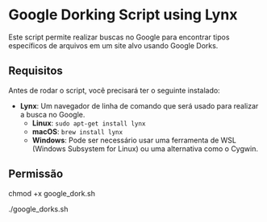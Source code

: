 # Google Dorking Script using Lynx

Este script permite realizar buscas no Google para encontrar tipos específicos de arquivos em um site alvo usando Google Dorks.

## Requisitos

Antes de rodar o script, você precisará ter o seguinte instalado:

- **Lynx**: Um navegador de linha de comando que será usado para realizar a busca no Google.
  - **Linux**: `sudo apt-get install lynx`
  - **macOS**: `brew install lynx`
  - **Windows**: Pode ser necessário usar uma ferramenta de WSL (Windows Subsystem for Linux) ou uma alternativa como o Cygwin.

## Permissão 

chmod +x google_dork.sh

./google_dorks.sh
